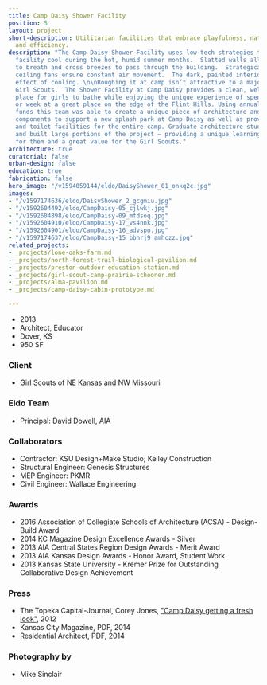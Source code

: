 ```yaml
---
title: Camp Daisy Shower Facility
position: 5
layout: project
short-description: Utilitarian facilities that embrace playfulness, natural ventilation
  and efficiency.
description: "The Camp Daisy Shower Facility uses low-tech strategies to keep the
  facility cool during the hot, humid summer months.  Slatted walls allow the interior
  to breath and cross breezes to pass through the building.  Strategically placed
  ceiling fans ensure constant air movement.  The dark, painted interior has a psychological
  effect of cooling. \n\nRoughing it at camp isn’t attractive to a majority of today’s
  Girl Scouts.  The Shower Facility at Camp Daisy provides a clean, well-lit and bug-free
  place for girls to bathe while enjoying the unique experience of spending a weekend
  or week at a great place on the edge of the Flint Hills. Using annual deferred maintenance
  funds this team was able to create a unique piece of architecture and custom interior
  components to support a new splash park at Camp Daisy as well as provide shower
  and toilet facilities for the entire camp. Graduate architecture students designed
  and built large portions of the project – providing a unique learning experience
  for them and a great value for the Girl Scouts."
architecture: true
curatorial: false
urban-design: false
education: true
fabrication: false
hero_image: "/v1594059144/eldo/DaisyShower_01_onkq2c.jpg"
images:
- "/v1597174636/eldo/DaisyShower_2_gcgmiu.jpg"
- "/v1592604492/eldo/CampDaisy-05_cjlwkj.jpg"
- "/v1592604898/eldo/CampDaisy-09_mfdsoq.jpg"
- "/v1592604910/eldo/CampDaisy-17_vs4nnk.jpg"
- "/v1592604901/eldo/CampDaisy-16_advspo.jpg"
- "/v1597174637/eldo/CampDaisy-15_bbnrj9_amhczz.jpg"
related_projects:
- _projects/lone-oaks-farm.md
- _projects/north-forest-trail-biological-pavilion.md
- _projects/preston-outdoor-education-station.md
- _projects/girl-scout-camp-prairie-schooner.md
- _projects/alma-pavilion.md
- _projects/camp-daisy-cabin-prototype.md

---
```

* 2013
* Architect, Educator
* Dover, KS
* 950 SF

### Client

* Girl Scouts of NE Kansas and NW Missouri

### Eldo Team

* Principal: David Dowell, AIA

### Collaborators

* Contractor: KSU Design+Make Studio; Kelley Construction
* Structural Engineer: Genesis Structures
* MEP Engineer: PKMR
* Civil Engineer: Wallace Engineering

### Awards

* 2016 Association of Collegiate Schools of Architecture (ACSA) - Design-Build Award
* 2014 KC Magazine Design Excellence Awards - Silver
* 2013 AIA Central States Region Design Awards - Merit Award
* 2013 AIA Kansas Design Awards - Honor Award, Student Work
* 2013 Kansas State University - Kremer Prize for Outstanding Collaborative Design Achievement

### Press

* The Topeka Capital-Journal, Corey Jones, ["Camp Daisy getting a fresh look"](https://www.cjonline.com/article/20120612/NEWS/306129775 "Camp Daisy getting a fresh look"), 2012
* Kansas City Magazine, PDF, 2014
* Residential Architect, PDF, 2014

### Photography by

* Mike Sinclair